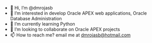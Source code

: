 - 👋 Hi, I’m @dmrojasb
- 👀 I’m interested in develop Oracle APEX web applications, Oracle Database Administration
- 🌱 I’m currently learning Python
- 💞️ I’m looking to collaborate on Oracle APEX projects
- 📫 How to reach me? email me at dmrojasb@hotmail.com

<!---
dmrojasb/dmrojasb is a ✨ special ✨ repository because its `README.md` (this file) appears on your GitHub profile.
You can click the Preview link to take a look at your changes.
--->
